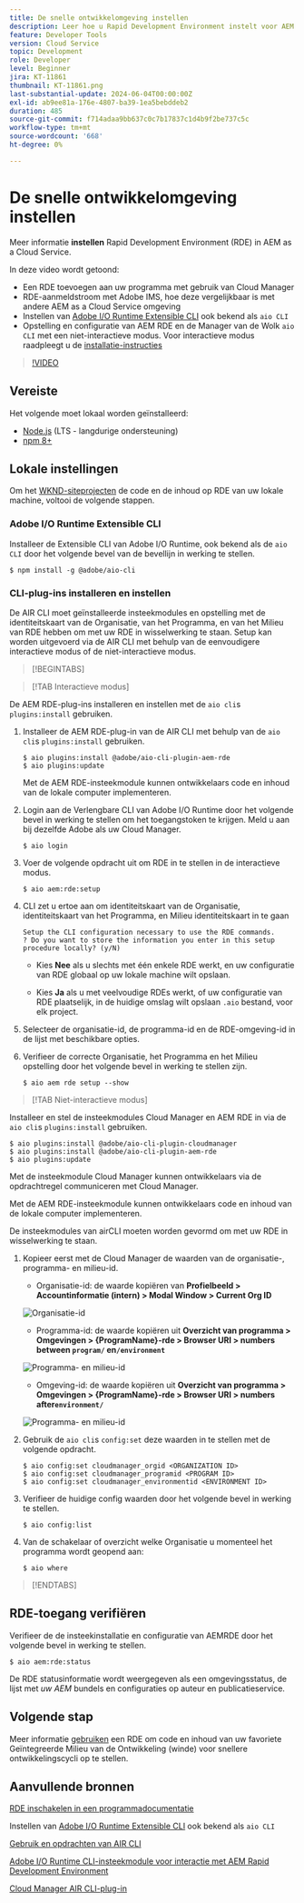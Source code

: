 ```yaml
---
title: De snelle ontwikkelomgeving instellen
description: Leer hoe u Rapid Development Environment instelt voor AEM as a Cloud Service.
feature: Developer Tools
version: Cloud Service
topic: Development
role: Developer
level: Beginner
jira: KT-11861
thumbnail: KT-11861.png
last-substantial-update: 2024-06-04T00:00:00Z
exl-id: ab9ee81a-176e-4807-ba39-1ea5bebddeb2
duration: 485
source-git-commit: f714adaa9bb637c0c7b17837c1d4b9f2be737c5c
workflow-type: tm+mt
source-wordcount: '668'
ht-degree: 0%

---
```


# De snelle ontwikkelomgeving instellen

Meer informatie **instellen** Rapid Development Environment (RDE) in AEM as a Cloud Service.

In deze video wordt getoond:

- Een RDE toevoegen aan uw programma met gebruik van Cloud Manager
- RDE-aanmeldstroom met Adobe IMS, hoe deze vergelijkbaar is met andere AEM as a Cloud Service omgeving
- Instellen van [Adobe I/O Runtime Extensible CLI](https://developer.adobe.com/runtime/docs/guides/tools/cli_install/) ook bekend als `aio CLI`
- Opstelling en configuratie van AEM RDE en de Manager van de Wolk `aio CLI` met een niet-interactieve modus. Voor interactieve modus raadpleegt u de [installatie-instructies](#setup-the-aem-rde-plugin)

>[!VIDEO](https://video.tv.adobe.com/v/3415490?quality=12&learn=on)

## Vereiste

Het volgende moet lokaal worden geïnstalleerd:

- [Node.js](https://nodejs.org/en/) (LTS - langdurige ondersteuning)
- [npm 8+](https://docs.npmjs.com/)

## Lokale instellingen

Om het [WKND-siteprojecten](https://github.com/adobe/aem-guides-wknd#aem-wknd-sites-project) de code en de inhoud op RDE van uw lokale machine, voltooi de volgende stappen.

### Adobe I/O Runtime Extensible CLI

Installeer de Extensible CLI van Adobe I/O Runtime, ook bekend als de `aio CLI` door het volgende bevel van de bevellijn in werking te stellen.

```shell
$ npm install -g @adobe/aio-cli
```

### CLI-plug-ins installeren en instellen

De AIR CLI moet geïnstalleerde insteekmodules en opstelling met de identiteitskaart van de Organisatie, van het Programma, en van het Milieu van RDE hebben om met uw RDE in wisselwerking te staan. Setup kan worden uitgevoerd via de AIR CLI met behulp van de eenvoudigere interactieve modus of de niet-interactieve modus.

>[!BEGINTABS]

>[!TAB Interactieve modus]

De AEM RDE-plug-ins installeren en instellen met de `aio cli`s `plugins:install` gebruiken.

1. Installeer de AEM RDE-plug-in van de AIR CLI met behulp van de `aio cli`s `plugins:install` gebruiken.

   ```shell
   $ aio plugins:install @adobe/aio-cli-plugin-aem-rde    
   $ aio plugins:update
   ```

   Met de AEM RDE-insteekmodule kunnen ontwikkelaars code en inhoud van de lokale computer implementeren.

2. Login aan de Verlengbare CLI van Adobe I/O Runtime door het volgende bevel in werking te stellen om het toegangstoken te krijgen. Meld u aan bij dezelfde Adobe als uw Cloud Manager.

   ```shell
   $ aio login
   ```

3. Voer de volgende opdracht uit om RDE in te stellen in de interactieve modus.

   ```shell
   $ aio aem:rde:setup
   ```

4. CLI zet u ertoe aan om identiteitskaart van de Organisatie, identiteitskaart van het Programma, en Milieu identiteitskaart in te gaan

   ```shell
   Setup the CLI configuration necessary to use the RDE commands.
   ? Do you want to store the information you enter in this setup procedure locally? (y/N)
   ```

   - Kies __Nee__  als u slechts met één enkele RDE werkt, en uw configuratie van RDE globaal op uw lokale machine wilt opslaan.

   - Kies __Ja__ als u met veelvoudige RDEs werkt, of uw configuratie van RDE plaatselijk, in de huidige omslag wilt opslaan `.aio` bestand, voor elk project.

5. Selecteer de organisatie-id, de programma-id en de RDE-omgeving-id in de lijst met beschikbare opties.

6. Verifieer de correcte Organisatie, het Programma en het Milieu opstelling door het volgende bevel in werking te stellen zijn.

   ```shell
   $ aio aem rde setup --show
   ```

>[!TAB Niet-interactieve modus]

Installeer en stel de insteekmodules Cloud Manager en AEM RDE in via de `aio cli`s `plugins:install` gebruiken.

```shell
$ aio plugins:install @adobe/aio-cli-plugin-cloudmanager
$ aio plugins:install @adobe/aio-cli-plugin-aem-rde
$ aio plugins:update
```

Met de insteekmodule Cloud Manager kunnen ontwikkelaars via de opdrachtregel communiceren met Cloud Manager.

Met de AEM RDE-insteekmodule kunnen ontwikkelaars code en inhoud van de lokale computer implementeren.

De insteekmodules van airCLI moeten worden gevormd om met uw RDE in wisselwerking te staan.

1. Kopieer eerst met de Cloud Manager de waarden van de organisatie-, programma- en milieu-id.

   - Organisatie-id: de waarde kopiëren van **Profielbeeld > Accountinformatie (intern) > Modal Window > Current Org ID**

   ![Organisatie-id](./assets/Org-ID.png)

   - Programma-id: de waarde kopiëren uit **Overzicht van programma > Omgevingen > {ProgramName}-rde > Browser URI > numbers between `program/` en`/environment`**

   ![Programma- en milieu-id](./assets/Program-Environment-Id.png)

   - Omgeving-id: de waarde kopiëren uit **Overzicht van programma > Omgevingen > {ProgramName}-rde > Browser URI > numbers after`environment/`**

   ![Programma- en milieu-id](./assets/Program-Environment-Id.png)

1. Gebruik de `aio cli`s `config:set` deze waarden in te stellen met de volgende opdracht.

   ```shell
   $ aio config:set cloudmanager_orgid <ORGANIZATION ID>
   $ aio config:set cloudmanager_programid <PROGRAM ID>
   $ aio config:set cloudmanager_environmentid <ENVIRONMENT ID>
   ```

1. Verifieer de huidige config waarden door het volgende bevel in werking te stellen.

   ```shell
   $ aio config:list
   ```

1. Van de schakelaar of overzicht welke Organisatie u momenteel het programma wordt geopend aan:

   ```shell
   $ aio where
   ```

>[!ENDTABS]

## RDE-toegang verifiëren

Verifieer de de insteekinstallatie en configuratie van AEMRDE door het volgende bevel in werking te stellen.

```shell
$ aio aem:rde:status
```

De RDE statusinformatie wordt weergegeven als een omgevingsstatus, de lijst met _uw AEM_ bundels en configuraties op auteur en publicatieservice.

## Volgende stap

Meer informatie [gebruiken](./how-to-use.md) een RDE om code en inhoud van uw favoriete Geïntegreerde Milieu van de Ontwikkeling (winde) voor snellere ontwikkelingscycli op te stellen.


## Aanvullende bronnen

[RDE inschakelen in een programmadocumentatie](https://experienceleague.adobe.com/docs/experience-manager-cloud-service/content/implementing/developing/rapid-development-environments.html#enabling-rde-in-a-program)

Instellen van [Adobe I/O Runtime Extensible CLI](https://developer.adobe.com/runtime/docs/guides/tools/cli_install/) ook bekend als `aio CLI`

[Gebruik en opdrachten van AIR CLI](https://github.com/adobe/aio-cli#usage)

[Adobe I/O Runtime CLI-insteekmodule voor interactie met AEM Rapid Development Environment](https://github.com/adobe/aio-cli-plugin-aem-rde#aio-cli-plugin-aem-rde)

[Cloud Manager AIR CLI-plug-in](https://github.com/adobe/aio-cli-plugin-cloudmanager)
